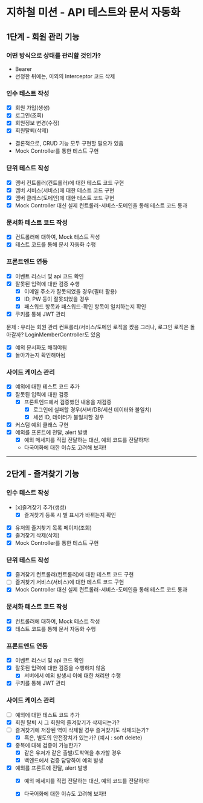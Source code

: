 # 지하철 미션 - API 테스트와 문서 자동화

## **1단계 - 회원 관리 기능**

### **어떤 방식으로 상태를 관리할 것인가?**

- Bearer
- 선정한 뒤에는, 이외의 Interceptor 코드 삭제

### **인수 테스트 작성**

- [x] 회원 가입(생성)
- [x] 로그인(조회)
- [x] 회원정보 변경(수정)
- [x] 회원탈퇴(삭제)
- 결론적으로, CRUD 기능 모두 구현할 필요가 있음
- Mock Controller를 통한 테스트 구현

### **단위 테스트 작성**

- [x] 멤버 컨트롤러(컨트롤러)에 대한 테스트 코드 구현
- [x] 멤버 서비스(서비스)에 대한 테스트 코드 구현
- [x] 멤버 클래스(도메인)에 대한 테스트 코드 구현
- [x] Mock Controller 대신 실제 컨트롤러-서비스-도메인을 통해 테스트 코드 통과

### **문서화 테스트 코드 작성**

- [x] 컨트롤러에 대하여, Mock 테스트 작성
- [x] 테스트 코드를 통해 문서 자동화 수행

### **프론트엔드 연동**

- [x] 이벤트 리스너 및 api 코드 확인
- [x] 잘못된 입력에 대한 검증 수행
    - [x] 이메일 주소가 잘못되었을 경우(필터 활용)
    - [x] ID, PW 등이 잘못되었을 경우
    - [x] 패스워드 항목과 패스워드-확인 항목이 일치하는지 확인
- [x] 쿠키를 통해 JWT 관리

문제 : 우리는 회원 관리 컨트롤러/서비스/도메인 로직을 짰음
그러나, 로그인 로직은 돌아갈까?
LoginMemberController도 있음
 - [x] 예의 문서화도 해줘야됨
 - [x] 돌아가는지 확인해야됨

### **사이드 케이스 관리**

- [x] 예외에 대한 테스트 코드 추가
- [x] 잘못된 입력에 대한 검증
    - [x] 프론트엔드에서 검증했던 내용을 재검증
        - [x] 로그인에 실패할 경우(서버/DB/세션 데이터와 불일치)
        - [x] 세션 ID, 데이터가 불일치할 경우

- [x] 커스텀 예외 클래스 구현
- [x] 예외를 프론트에 전달, alert 발생
    - [x] 예외 메세지를 직접 전달하는 대신, 예외 코드를 전달하자!
    - 다국어화에 대한 이슈도 고려해 보자!!

---

## **2단계 - 즐겨찾기 기능**

### **인수 테스트 작성**

- [x]즐겨찾기 추가(생성)
    - [x] 즐겨찾기 등록 시 별 표시가 바뀌는지 확인
- [x] 유저의 즐겨찾기 목록 페이지(조회)
- [x] 즐겨찾기 삭제(삭제)
- [x] Mock Controller를 통한 테스트 구현

### **단위 테스트 작성**

- [x] 즐겨찾기 컨트롤러(컨트롤러)에 대한 테스트 코드 구현
- [ ] 즐겨찾기 서비스(서비스)에 대한 테스트 코드 구현
- [x] Mock Controller 대신 실제 컨트롤러-서비스-도메인을 통해 테스트 코드 통과

### **문서화 테스트 코드 작성**

- [x] 컨트롤러에 대하여, Mock 테스트 작성
- [x] 테스트 코드를 통해 문서 자동화 수행

### **프론트엔드 연동**

- [x] 이벤트 리스너 및 api 코드 확인
- [x] 잘못된 입력에 대한 검증을 수행하지 않음
    - [x] 서버에서 예외 발생시 이에 대한 처리만 수행
- [x] 쿠키를 통해 JWT 관리

### **사이드 케이스 관리**

- [ ] 예외에 대한 테스트 코드 추가
- [x] 회원 탈퇴 시 그 회원의 즐겨찾기가 삭제되는가?
- [ ] 즐겨찾기에 저장된 역이 삭제될 경우 즐겨찾기도 삭제되는가?
    - [x] 혹은, 별도의 안전장치가 있는가? (예시 : soft delete)
- [x] 중복에 대해 검증이 가능한가?
    - [x] 같은 유저가 같은 출발/도착역을 추가할 경우
    - [x] 백엔드에서 검증 담당하여 예외 발생
- [x] 예외를 프론트에 전달, alert 발생
    - [x] 예외 메세지를 직접 전달하는 대신, 예외 코드를 전달하자!
    - [x] 다국어화에 대한 이슈도 고려해 보자!!
   